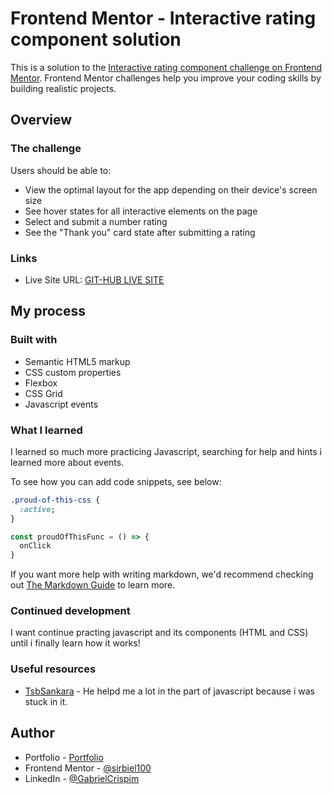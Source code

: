# Frontend Mentor - Interactive rating component solution

This is a solution to the [Interactive rating component challenge on Frontend Mentor](https://www.frontendmentor.io/challenges/interactive-rating-component-koxpeBUmI). Frontend Mentor challenges help you improve your coding skills by building realistic projects. 



## Overview

### The challenge

Users should be able to:

- View the optimal layout for the app depending on their device's screen size
- See hover states for all interactive elements on the page
- Select and submit a number rating
- See the "Thank you" card state after submitting a rating

### Links

- Live Site URL: [GIT-HUB LIVE SITE](https://your-live-site-url.com)

## My process

### Built with

- Semantic HTML5 markup
- CSS custom properties
- Flexbox
- CSS Grid
- Javascript events 


### What I learned

I learned so much more practicing Javascript, searching for help and hints i learned more about events.

To see how you can add code snippets, see below:

```css
.proud-of-this-css {
  :active;
}
```
```js
const proudOfThisFunc = () => {
  onClick
}
```

If you want more help with writing markdown, we'd recommend checking out [The Markdown Guide](https://www.markdownguide.org/) to learn more.


### Continued development

I want continue practing javascript and its components (HTML and CSS) until i finally learn how it works!

### Useful resources

- [TsbSankara](https://www.youtube.com/watch?v=cQnUopEeZgw) - He helpd me a lot in the part of javascript because i was stuck in it.

## Author

- Portfolio - [Portfolio](https://sirbiel100.github.io/Site/)
- Frontend Mentor - [@sirbiel100](https://www.frontendmentor.io/profile/sirbiel100)
- LinkedIn - [@GabrielCrispim](https://www.linkedin.com/in/gabriel-crispim-5b6945221/)


